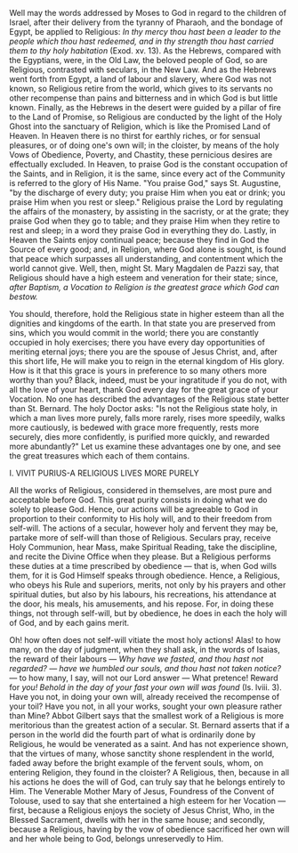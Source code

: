 
Well may the words addressed by Moses to God in regard to the children of Israel, after their delivery from the tyranny of Pharaoh, and the bondage of Egypt, be applied to Religious: *In thy mercy thou hast been a leader to the people which thou hast redeemed, and in thy strength thou hast carried them to thy holy habitation* (Exod. xv. 13). As the Hebrews, compared with the Egyptians, were, in the Old Law, the beloved people of God, so are Religious, contrasted with seculars, in the New Law. And as the Hebrews went forth from Egypt, a land of labour and slavery, where God was not known, so Religious retire from the world, which gives to its servants no other recompense than pains and bitterness and in which God is but little known. Finally, as the Hebrews in the desert were guided by a pillar of fire to the Land of Promise, so Religious are conducted by the light of the Holy Ghost into the sanctuary of Religion, which is like the Promised Land of Heaven. In Heaven there is no thirst for earthly riches, or for sensual pleasures, or of doing one\'s own will; in the cloister, by means of the holy Vows of Obedience, Poverty, and Chastity, these pernicious desires are effectually excluded. In Heaven, to praise God is the constant occupation of the Saints, and in Religion, it is the same, since every act of the Community is referred to the glory of His Name. \"You praise God,\" says St. Augustine, \"by the discharge of every duty; you praise Him when you eat or drink; you praise Him when you rest or sleep.\" Religious praise the Lord by regulating the affairs of the monastery, by assisting in the sacristy, or at the grate; they praise God when they go to table; and they praise Him when they retire to rest and sleep; in a word they praise God in everything they do. Lastly, in Heaven the Saints enjoy continual peace; because they find in God the Source of every good; and, in Religion, where God alone is sought, is found that peace which surpasses all understanding, and contentment which the world cannot give. Well, then, might St. Mary Magdalen de Pazzi say, that Religious should have a high esteem and veneration for their state; since, *after Baptism, a Vocation to Religion is the greatest grace which God can bestow.*

You should, therefore, hold the Religious state in higher esteem than all the dignities and kingdoms of the earth. In that state you are preserved from sins, which you would commit in the world; there you are constantly occupied in holy exercises; there you have every day opportunities of meriting eternal joys; there you are the spouse of Jesus Christ, and, after this short life, He will make you to reign in the eternal kingdom of His glory. How is it that this grace is yours in preference to so many others more worthy than you? Black, indeed, must be your ingratitude if you do not, with all the love of your heart, thank God every day for the great grace of your Vocation. No one has described the advantages of the Religious state better than St. Bernard. The holy Doctor asks: \"Is not the Religious state holy, in which a man lives more purely, falls more rarely, rises more speedily, walks more cautiously, is bedewed with grace more frequently, rests more securely, dies more confidently, is purified more quickly, and rewarded more abundantly?\" Let us examine these advantages one by one, and see the great treasures which each of them contains.

I. VIVIT PURIUS-A RELIGIOUS LIVES MORE PURELY

All the works of Religious, considered in themselves, are most pure and acceptable before God. This great purity consists in doing what we do solely to please God. Hence, our actions will be agreeable to God in proportion to their conformity to His holy will, and to their freedom from self-will. The actions of a secular, however holy and fervent they may be, partake more of self-will than those of Religious. Seculars pray, receive Holy Communion, hear Mass, make Spiritual Reading, take the discipline, and recite the Divine Office when they please. But a Religious performs these duties at a time prescribed by obedience — that is, when God wills them, for it is God Himself speaks through obedience. Hence, a Religious, who obeys his Rule and superiors, merits, not only by his prayers and other spiritual duties, but also by his labours, his recreations, his attendance at the door, his meals, his amusements, and his repose. For, in doing these things, not through self-will, but by obedience, he does in each the holy will of God, and by each gains merit.

Oh! how often does not self-will vitiate the most holy actions! Alas! to how many, on the day of judgment, when they shall ask, in the words of Isaias, the reward of their labours — *Why have we fasted, and thou hast not regarded? — have we humbled our souls, and thou hast not taken notice?* — to how many, I say, will not our Lord answer — What pretence! Reward for *you! Behold in the day of your fast your own will was found* (Is. lviii. 3). Have you not, in doing your own will, already received the recompense of your toil? Have you not, in all your works, sought your own pleasure rather than Mine? Abbot Gilbert says that the smallest work of a Religious is more meritorious than the greatest action of a secular. St. Bernard asserts that if a person in the world did the fourth part of what is ordinarily done by Religious, he would be venerated as a saint. And has not experience shown, that the virtues of many, whose sanctity shone resplendent in the world, faded away before the bright example of the fervent souls, whom, on entering Religion, they found in the cloister? A Religious, then, because in all his actions he does the will of God, can truly say that he belongs entirely to Him. The Venerable Mother Mary of Jesus, Foundress of the Convent of Tolouse, used to say that she entertained a high esteem for her Vocation — first, because a Religious enjoys the society of Jesus Christ, Who, in the Blessed Sacrament, dwells with her in the same house; and secondly, because a Religious, having by the vow of obedience sacrificed her own will and her whole being to God, belongs unreservedly to Him.

